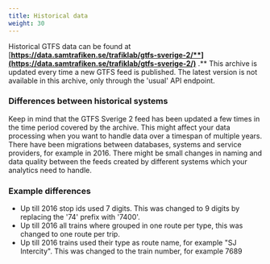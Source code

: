 ```yaml
---
title: Historical data
weight: 30
---
```


Historical GTFS data can be found
at  [**https://data.samtrafiken.se/trafiklab/gtfs-sverige-2/**](https://data.samtrafiken.se/trafiklab/gtfs-sverige-2/)**
.** This archive is updated every time a new GTFS feed is published. The latest version is not available in this
archive, only through the 'usual' API endpoint.

### Differences between historical systems

Keep in mind that the GTFS Sverige 2 feed has been updated a few times in the time period covered by the archive. This
might affect your data processing when you want to handle data over a timespan of multiple years. There have been
migrations between databases, systems and service providers, for example in 2016. There might be small changes in naming
and data quality between the feeds created by different systems which your analytics need to handle.

### Example differences

* Up till 2016 stop ids used 7 digits. This was changed to 9 digits by replacing the '74' prefix with '7400'.
* Up till 2016 all trains where grouped in one route per type, this was changed to one route per trip.
* Up till 2016 trains used their type as route name, for example "SJ Intercity". This was changed to the train number,
  for example 7689
